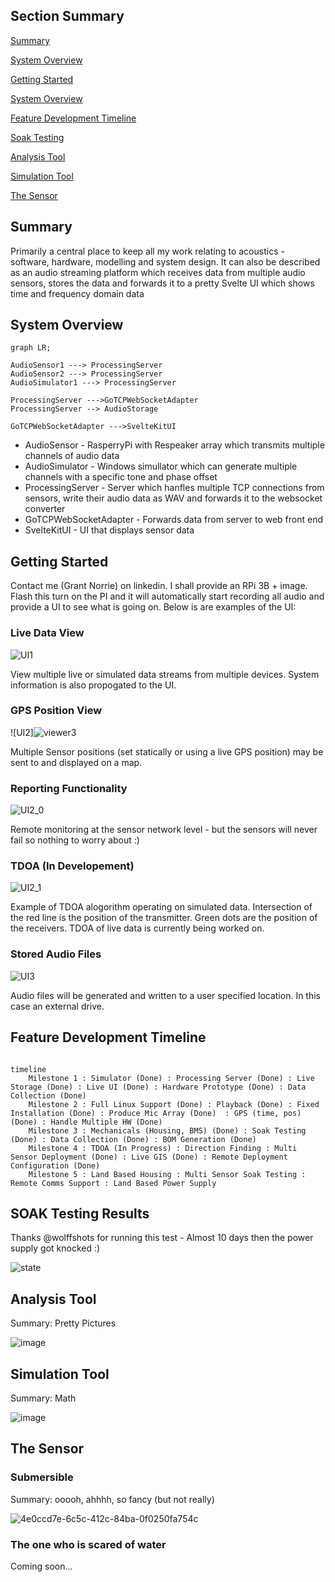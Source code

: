 ## Section Summary

[Summary](#summary)

[System Overview](#system-overview)

[Getting Started](getting-started)

[System Overview](#system-overview)

[Feature Development Timeline](#feature-development-timeline)

[Soak Testing](#soak-testing)

[Analysis Tool](#analysis-tool)

[Simulation Tool](#simulation-tool)

[The Sensor](#the-Sensor)

## Summary <a id='summary'></a>

Primarily a central place to keep all my work relating to acoustics - software, hardware, modelling and system design.
It can also be described as an audio streaming platform which receives data from multiple audio sensors, stores the data and forwards it to a pretty Svelte UI which shows time and frequency domain data

## System Overview <a id='system-overview'></a>

``` mermaid
graph LR; 

AudioSensor1 ---> ProcessingServer
AudioSensor2 ---> ProcessingServer
AudioSimulator1 ---> ProcessingServer

ProcessingServer --->GoTCPWebSocketAdapter
ProcessingServer --> AudioStorage

GoTCPWebSocketAdapter --->SvelteKitUI
```

- AudioSensor - RasperryPi with Respeaker array which transmits multiple channels of audio data
- AudioSimulator - Windows simullator which can generate multiple channels with a specific tone and phase offset
- ProcessingServer - Server which hanfles multiple TCP connections from sensors, write their audio data as WAV and forwards it to the websocket converter
- GoTCPWebSocketAdapter - Forwards data from server to web front end
- SvelteKitUI - UI that displays sensor data

## Getting Started <a id='getting-started'></a>

Contact me (Grant Norrie) on linkedin. I shall provide an RPi 3B + image. Flash this turn on the PI and it will automatically start recording all audio and provide a UI to see what is going on. Below is are examples of the UI:

### Live Data View
![UI1](https://github.com/user-attachments/assets/349da6b3-53e2-4414-a929-9734ddffc4ff)

View multiple live or simulated data streams from multiple devices. System information is also propogated to the UI.

### GPS Position View

![UI2]![viewer3](https://github.com/user-attachments/assets/077cb4e3-76e9-475f-8945-7a2634b33076)

Multiple Sensor positions (set statically or using a live GPS position) may be sent to and displayed on a map.

### Reporting Functionality

![UI2_0](https://github.com/user-attachments/assets/e4802f94-ccd8-4b64-808c-44f7b5901438)

Remote monitoring at the sensor network level - but the sensors will never fail so nothing to worry about :)

### TDOA (In Developement)

![UI2_1](https://github.com/user-attachments/assets/2619c5a6-5453-475e-9cc8-33ea07954e7a)

Example of TDOA alogorithm operating on simulated data. Intersection of the red line is the position of the transmitter.
Green dots are the position of the receivers. TDOA of live data is currently being worked on.

### Stored Audio Files
![UI3](https://github.com/user-attachments/assets/13481f1a-f830-4916-ad1b-252be7273274)

Audio files will be generated and written to a user specified location. In this case an external drive.

## Feature Development Timeline <a id='feature-development-timeline'></a>

``` mermaid

timeline
    Milestone 1 : Simulator (Done) : Processing Server (Done) : Live Storage (Done) : Live UI (Done) : Hardware Prototype (Done) : Data Collection (Done)
    Milestone 2 : Full Linux Support (Done) : Playback (Done) : Fixed Installation (Done) : Produce Mic Array (Done)  : GPS (time, pos) (Done) : Handle Multiple HW (Done)
    Milestone 3 : Mechanicals (Housing, BMS) (Done) : Soak Testing (Done) : Data Collection (Done) : BOM Generation (Done)
    Milestone 4 : TDOA (In Progress) : Direction Finding : Multi Sensor Deployment (Done) : Live GIS (Done) : Remote Deployment Configuration (Done)
    Milestone 5 : Land Based Housing : Multi Sensor Soak Testing : Remote Comms Support : Land Based Power Supply

```

## SOAK Testing Results <a id='soak-testing'></a>

Thanks @wolffshots for running this test - Almost 10 days then the power supply got knocked :)

![state](https://github.com/user-attachments/assets/4fd4cf89-c9ec-4f02-9d80-2687dc0bb9fe)

## Analysis Tool <a id='analysis-tool'></a>

Summary: Pretty Pictures

![image](https://github.com/user-attachments/assets/a291fa32-e309-4f22-92dc-7a0a0517091d)

## Simulation Tool <a id='simulation-tool'></a>

Summary: Math

![image](https://github.com/user-attachments/assets/a60f390f-bf28-405d-b4df-99b001e7ba51)

## The Sensor <a id='the-sensor'></a>

### Submersible

Summary: ooooh, ahhhh, so fancy (but not really)

![4e0ccd7e-6c5c-412c-84ba-0f0250fa754c](https://github.com/user-attachments/assets/4c8143ef-6a3e-480b-8d98-dbaa7b118c18)

### The one who is scared of water

Coming soon...



